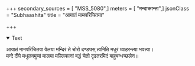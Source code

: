 +++
secondary_sources = [ "MSS_5080",]
meters = [ "मन्दाक्रान्ता",]
jsonClass = "Subhaashita"
title = "आयातं मामपरिचितया"

+++

<details open><summary>Text</summary>

आयातं मामपरिचितया वेलया मन्दिरं ते चोरो दण्ड्यस् त्वमिति मधुरं व्याहरन्त्या भवत्या।  
मन्दे दीपे मधुलवमुचां मालया मल्लिकानां बद्धं चेतो दृढतरमिदं बाहुबन्धच्छलेन॥
</details>
